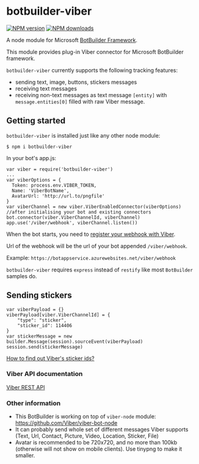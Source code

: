 botbuilder-viber
=======
<span class="badge-npmversion"><a href="https://npmjs.org/package/botbuilder-viber" title="View this project on NPM"><img src="https://img.shields.io/npm/v/botbuilder-viber.svg" alt="NPM version" /></a></span>
<span class="badge-npmdownloads"><a href="https://npmjs.org/package/botbuilder-viber" title="View this project on NPM"><img src="https://img.shields.io/npm/dm/botbuilder-viber.svg" alt="NPM downloads" /></a></span>

A node module for Microsoft [BotBuilder Framework](https://github.com/Microsoft/BotBuilder).

This module provides plug-in Viber connector for Microsoft BotBuilder framework. 

`botbuilder-viber` currently supports the following tracking features:

* sending text, image, buttons, stickers messages
* receiving text messages
* receiving non-text messages as text message `[entity]` with `message.entities[0]` filled with raw Viber message.

## Getting started

`botbuilder-viber` is installed just like any other node module:

```
$ npm i botbuilder-viber
```
In your bot's app.js:
```
var viber = require('botbuilder-viber')
...
var viberOptions = {
  Token: process.env.VIBER_TOKEN,
  Name: 'ViberBotName',  
  AvatarUrl: 'http://url.to/pngfile'
}
var viberChannel = new viber.ViberEnabledConnector(viberOptions)
//after initialising your bot and existing connectors 
bot.connector(viber.ViberChannelId, viberChannel)
app.use('/viber/webhook', viberChannel.listen())
```

When the bot starts, you need to [register your webhook with Viber](https://developers.viber.com/api/rest-bot-api/index.html#webhooks).

Url of the webhook will be the url of your bot appended `/viber/webhook`.

Example: `https://botappservice.azurewebsites.net/viber/webhook`

`botbuilder-viber` requires `express` instead of `restify` like most `BotBuilder` samples do.

## Sending stickers
```
var viberPayload = {}
viberPayload[viber.ViberChannelId] = {
    "type": "sticker",
    "sticker_id": 114406
}
var stickerMessage = new builder.Message(session).sourceEvent(viberPayload)
session.send(stickerMessage)
```
[How to find out Viber's sticker ids?](https://developers.viber.com/tools/sticker-ids/index.html)


### Viber API documentation
[Viber REST API](https://developers.viber.com/api/rest-bot-api/index.html)

### Other information
* This BotBuilder is working on top of `viber-node` module: https://github.com/Viber/viber-bot-node
* It can probably send whole set of different messages Viber supports (Text, Url, Contact, Picture, Video, Location, Sticker, File) 
* Avatar is recommended to be 720x720, and no more than 100kb (otherwise will not show on mobile clients). Use tinypng to make it smaller.